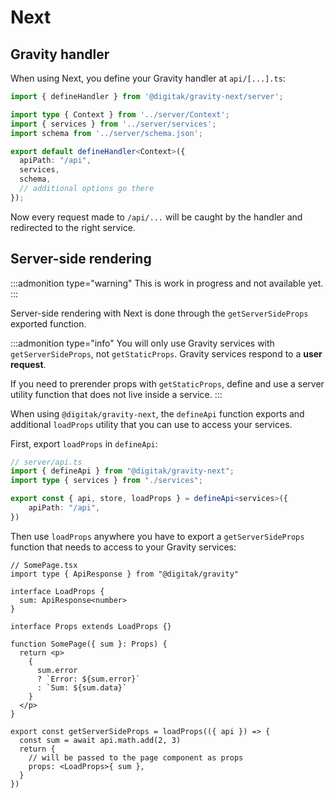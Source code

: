 # Next

## Gravity handler

When using Next, you define your Gravity handler at `api/[...].ts`:

```typescript
import { defineHandler } from '@digitak/gravity-next/server';

import type { Context } from '../server/Context';
import { services } from '../server/services';
import schema from '../server/schema.json';

export default defineHandler<Context>({
  apiPath: "/api",
  services,
  schema,
  // additional options go there
});
```

Now every request made to `/api/...` will be caught by the handler and redirected to the right service.


## Server-side rendering

:::admonition type="warning"
This is work in progress and not available yet.
:::


Server-side rendering with Next is done through the `getServerSideProps` exported function.

:::admonition type="info"
You will only use Gravity services with `getServerSideProps`, not `getStaticProps`. Gravity services respond to a **user request**.

If you need to prerender props with `getStaticProps`, define and use a server utility function that does not live inside a service.
:::

When using `@digitak/gravity-next`, the `defineApi` function exports and additional `loadProps` utility that you can use to access your services.

First, export `loadProps` in `defineApi`:

```ts
// server/api.ts
import { defineApi } from "@digitak/gravity-next";
import type { services } from "./services";

export const { api, store, loadProps } = defineApi<services>({
	apiPath: "/api",
})
```

Then use `loadProps` anywhere you have to export a `getServerSideProps` function that needs to access to your Gravity services:

```tsx
// SomePage.tsx
import type { ApiResponse } from "@digitak/gravity"

interface LoadProps {
  sum: ApiResponse<number>
}

interface Props extends LoadProps {}

function SomePage({ sum }: Props) {
  return <p>
    {
      sum.error
      ? `Error: ${sum.error}`
      : `Sum: ${sum.data}`
    }
  </p>
}

export const getServerSideProps = loadProps(({ api }) => {
  const sum = await api.math.add(2, 3)
  return {
    // will be passed to the page component as props
    props: <LoadProps>{ sum },
  }
})
```
